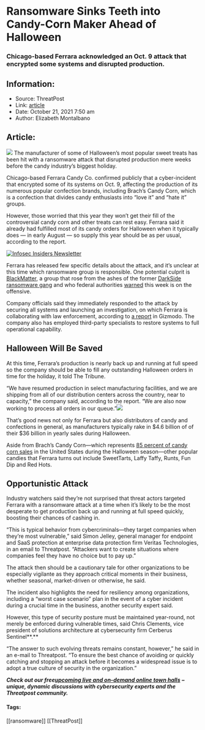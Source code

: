 # Ransomware Sinks Teeth into Candy-Corn Maker Ahead of Halloween
### Chicago-based Ferrara acknowledged an Oct. 9 attack that encrypted some systems and disrupted production.

## Information:
+ Source: ThreatPost
+ Link: [article](https://kasperskycontenthub.com/threatpost-global/?p=175630)
+ Date: October 21, 2021  7:50 am
+ Author: Elizabeth Montalbano


## Article:
![](https://media.threatpost.com/wp-content/uploads/sites/103/2021/10/21074108/CandyCorn-e1634816484786.jpg)
The manufacturer of some of Halloween’s most popular sweet treats has been hit with a ransomware attack that disrupted production mere weeks before the candy industry’s biggest holiday.


Chicago-based Ferrara Candy Co. confirmed publicly that a cyber-incident that encrypted some of its systems on Oct. 9, affecting the production of its numerous popular confection brands, including Brach’s Candy Corn, which is a confection that divides candy enthusiasts into “love it” and “hate it” groups.


However, those worried that this year they won’t get their fill of the controversial candy corn and other treats can rest easy. Ferrara said it already had fulfilled most of its candy orders for Halloween when it typically does — in early August — so supply this year should be as per usual, according to the report.


[![Infosec Insiders Newsletter](https://media.threatpost.com/wp-content/uploads/sites/103/2021/07/10165815/infosec_insiders_in_article_promo.png)](https://threatpost.com/infosec-insider-subscription-page/?utm_source=ART&utm_medium=ART&utm_campaign=InfosecInsiders_Newsletter_Promo/)


Ferrara has released few specific details about the attack, and it’s unclear at this time which ransomware group is responsible. One potential culprit is [BlackMatter](https://threatpost.com/blackmatter-strikes-iowa-farmers-cooperative-demands-5-9m-ransom/174846/), a group that rose from the ashes of the former [DarkSide ransomware gang](https://threatpost.com/pipeline-biden-darkside-gas-bags/166112/) and who federal authorities [warned](https://threatpost.com/feds-warn-blackmatter-ransomware-gang-is-poised-to-strike/175567/) this week is on the offensive.


Company officials said they immediately responded to the attack by securing all systems and launching an investigation, on which Ferrara is collaborating with law enforcement, according to [a report](https://gizmodo.com/the-candy-corn-has-been-hacked-1847901307) in Gizmodo. The company also has employed third-party specialists to restore systems to full operational capability.


**Halloween Will Be Saved**
---------------------------


At this time, Ferrara’s production is nearly back up and running at full speed so the company should be able to fill any outstanding Halloween orders in time for the holiday, it told The Tribune.


“We have resumed production in select manufacturing facilities, and we are shipping from all of our distribution centers across the country, near to capacity,” the company said, according to the report. “We are also now working to process all orders in our queue.”![](https://media.threatpost.com/wp-content/uploads/sites/103/2021/10/21073950/candy-corn.jpg)


That’s good news not only for Ferrara but also distributors of candy and confections in general, as manufacturers typically rake in $4.6 billion of of their $36 billion in yearly sales during Halloween.


Aside from Brach’s Candy Corn—which represents [85 percent of candy corn sales](https://www.foxbusiness.com/lifestyle/candy-corn-what-to-know-halloween) in the United States during the Halloween season—other popular candies that Ferrara turns out include SweetTarts, Laffy Taffy, Runts, Fun Dip and Red Hots.


**Opportunistic Attack**
------------------------


Industry watchers said they’re not surprised that threat actors targeted Ferrara with a ransomware attack at a time when it’s likely to be the most desperate to get production back up and running at full speed quickly, boosting their chances of cashing in.


“This is typical behavior from cybercriminals—they target companies when they’re most vulnerable,” said Simon Jelley, general manager for endpoint and SaaS protection at enterprise data protection firm Veritas Technologies, in an email to Threatpost. “Attackers want to create situations where companies feel they have no choice but to pay up.”


The attack then should be a cautionary tale for other organizations to be especially vigilante as they approach critical moments in their business, whether seasonal, market-driven or otherwise, he said.


The incident also highlights the need for resiliency among organizations, including a “worst case scenario” plan in the event of a cyber incident during a crucial time in the business, another security expert said.


However, this type of security posture must be maintained year-round, not merely be enforced during vulnerable times, said Chris Clements, vice president of solutions architecture at cybersecurity firm Cerberus Sentinel**.**


“The answer to such evolving threats remains constant, however,” he said in an e-mail to Threatpost. “To ensure the best chance of avoiding or quickly catching and stopping an attack before it becomes a widespread issue is to adopt a true culture of security in the organization.”


***Check out our free***[***upcoming live and on-demand online town halls***](https://threatpost.com/category/webinars/) ***– unique, dynamic discussions with cybersecurity experts and the Threatpost community.***




#### Tags:
[[ransomware]] [[ThreatPost]]
